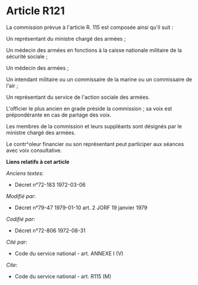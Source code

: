 # Article R121

La commission prévue à l'article R. 115 est composée ainsi qu'il suit :

Un représentant du ministre chargé des armées ;

Un médecin des armées en fonctions à la caisse nationale militaire de la sécurité sociale ;

Un médecin des armées ;

Un intendant militaire ou un commissaire de la marine ou un commissaire de l'air ;

Un représentant du service de l'action sociale des armées.

L'officier le plus ancien en grade préside la commission ; sa voix est prépondérante en cas de partage des voix.

Les membres de la commission et leurs suppléants sont désignés par le ministre chargé des armées.

Le contr^oleur financier ou son représentant peut participer aux séances avec voix consultative.

**Liens relatifs à cet article**

_Anciens textes_:

  - Décret n°72-183 1972-03-06

_Modifié par_:

  - Décret n°79-47 1979-01-10 art. 2 JORF 19 janvier 1979

_Codifié par_:

  - Décret n°72-806 1972-08-31

_Cité par_:

  - Code du service national - art. ANNEXE I (V)

_Cite_:

  - Code du service national - art. R115 (M)
